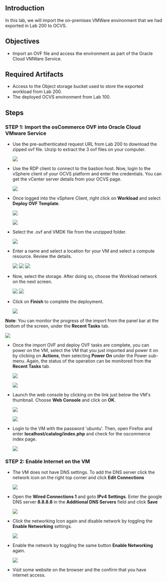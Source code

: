 ## Introduction

In this lab, we will import the on-premises VMWare environment that we had exported in Lab 200 to OCVS. 

## Objectives
- Import an OVF file and access the environment as part of the Oracle Cloud VMWare Service.

## Required Artifacts
- Access to the Object storage bucket used to store the exported workload from Lab 200.
- The deployed OCVS environment from Lab 100.

## Steps

### STEP 1: Import the osCommerce OVF into Oracle Cloud VMware Service

- Use the pre-authenticated request URL from Lab 200 to download the zipped ovf file.  Unzip to extract the 3 ovf files on your computer.

    ![](./images/Lab300/300_1.png " ")

- Use the RDP client to connect to the bastion host. Now, login to the vSphere client of your OCVS platform and enter the credentials. You can get the vCenter server details from your OCVS page.

    ![](./images/Lab300/300_2.png " ")
    
- Once logged into the vSphere Client, right click on **Workload** and select **Deploy OVF Template**.

    ![](./images/Lab300/300_14.png " ")

    ![](./images/Lab300/300_15.png " ")
    
- Select the .ovf and VMDK file from the unzipped folder.

    ![](./images/Lab300/300_5.png " ")

- Enter a name and select a location for your VM and select a compute resource. Review the details.

    ![](./images/Lab300/300_6.png " ")
    ![](./images/Lab300/300_7.png " ")
    ![](./images/Lab300/300_8.png " ")

- Now, select the storage. After doing so, choose the Workload network on the next screen.

    ![](./images/Lab300/300_9.png " ")
    ![](./images/Lab300/300_10.png " ")

- Click on **Finish** to complete the deployment.

    ![](./images/Lab300/300_11.png " ")

**Note**: You can monitor the progress of the import from the panel bar at the bottom of the screen, under the **Recent Tasks** tab.

![](./images/Lab300/300_16.png " ")

- Once the import OVF and deploy OVF tasks are complete, you can power on the VM, select the VM that you just imported and power it on by clicking on **Actions**, then selecting **Power On** under the Power sub-menu. Again, the status of the operation can be monitored from the **Recent Tasks** tab.

    ![](./images/Lab300/300_17.png " ")

    ![](./images/Lab300/300_18.png " ")

- Launch the web console by clicking on the link just below the VM's thumbnail. Choose **Web Console** and click on **OK**. 

    ![](./images/Lab300/300_19.png " ")

    ![](./images/Lab300/300_20.png " ")
    
- Login to the VM with the password 'ubuntu'. Then, open Firefox and enter **localhost/catalog/index.php** and check for the oscommerce index page.

     ![](./images/Lab300/300_13.png " ")

### STEP 2: Enable Internet on the VM

- The VM does not have DNS settings. To add the DNS server click the network icon on the right top corner and click **Edit Connections**

    ![](./images/Lab300/300_21.png " ")

- Open the **Wired Connections 1** and goto **IPv4 Settings**. Enter the google DNS server **8.8.8.8** in the **Additional DNS Servers** field and click **Save**

    ![](./images/Lab300/300_22.png " ") 

- Click the networking Icon again and disable network by toggling the **Enable Networking** settings.

    ![](./images/Lab300/300_23.png " ")

- Enable the network by toggling the same button  **Enable Networking** again.

    ![](./images/Lab300/300_24.png " ")

- Visit some website on the browser and the confirm that you have internet access.

